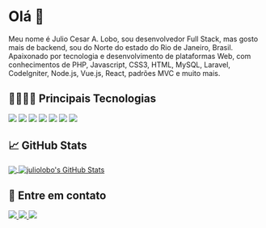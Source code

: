 # Olá 👋

Meu nome é Julio Cesar A. Lobo, sou desenvolvedor Full Stack, mas gosto mais de backend, sou do Norte do estado do Rio de Janeiro, Brasil.
Apaixonado por tecnologia e desenvolvimento de plataformas Web, com conhecimentos de PHP, Javascript, CSS3, HTML, MySQL, Laravel, CodeIgniter, Node.js, Vue.js, React, padrões MVC e muito mais.

## 👨🏽‍💻🚀 Principais Tecnologias


<img src="https://img.shields.io/badge/php-%23777BB4.svg?&style=for-the-badge&logo=php&logoColor=white" /> <img src="https://img.shields.io/badge/javascript-%23F7DF1E.svg?&style=for-the-badge&logo=javascript&logoColor=white" /> <img src="https://img.shields.io/badge/CSS3-blue.svg?&style=for-the-badge&logo=css3&logoColor=white" /> <img src="https://img.shields.io/badge/HTML5-orange.svg?&style=for-the-badge&logo=html5&logoColor=white" /> <img src="https://img.shields.io/badge/MySQL-%233776AB.svg?&style=for-the-badge&logo=mysql&logoColor=white" /> <img src="https://img.shields.io/badge/Laravel-%23D14836.svg?&style=for-the-badge&logo=laravel&logoColor=white" /> <img src="https://img.shields.io/badge/CodeIgniter-%23D14836.svg?&style=for-the-badge&logo=codeigniter&logoColor=white" />


## &#x1f4c8; GitHub Stats

<a href="https://github.com/juliolobo">
  <img align="center" src="https://github-readme-stats.vercel.app/api/top-langs/?username=juliolobo&hide=java,html,tex&title_color=ffffff&text_color=c9cacc&icon_color=2bbc8a&bg_color=1d1f21&langs_count=3" />
</a>
<!-- <a href="https://github.com/juliolobo">
  <img align="center" src="https://github-readme-stats.vercel.app/api?username=juliolobo&show_icons=true&line_height=27&count_private=true&title_color=ffffff&text_color=c9cacc&icon_color=2bbc8a&bg_color=1d1f21" alt="juliolobo's GitHub Stats" />
</a> -->
<a href="https://github.com/juliolobo/juliolobo">
  <img align="center" src="https://github-readme-stats.vercel.app/api/top-langs/?username=juliolobo&show_icons=true&count_private=true&layout=compact&title_color=ffffff&text_color=c9cacc&icon_color=2bbc8a&bg_color=1d1f21" alt="juliolobo's GitHub Stats" />
</a>

## 🤝 Entre em contato


<a href="https://wa.me/5521964218122?text=Venho%20do%20Github%20e%20gostaria%20de%20tirar%20um%20duvida" alt="Connect on Whatsapp"> 
    <img src="https://img.shields.io/badge/WHATSAPP-%2325D366.svg?&style=for-the-badge&logo=whatsapp&logoColor=white" /> 
</a>
<a href="https://www.linkedin.com/in/juliolobo" alt="Connect on LinkedIn"> 
  <img src="https://img.shields.io/badge/linkedin-%230077B5.svg?&style=for-the-badge&logo=linkedin&logoColor=white" />
</a>
<a href="mailto:juliolobo@lobohost.com.br">
  <img src="https://img.shields.io/badge/email me-%23D14836.svg?&style=for-the-badge&logo=gmail&logoColor=white" />
</a>

<!-- links to social media icons -->

<!-- icons with padding -->

[1.1]: http://i.imgur.com/0o48UoR.png (github icon with padding)

<!-- icons without padding -->

[1.2]: http://i.imgur.com/9I6NRUm.png (github icon without padding)
[2.2]: https://raw.githubusercontent.com/MartinHeinz/MartinHeinz/master/linkedin-3-16.png (LinkedIn icon without padding)


<!-- links to your social media accounts -->

[1]: https://github.com/olayemii
[1]: https://www.linkedin.com/in/olayemii/


<!-- Resources -->
<!-- Icons: https://simpleicons.org/ -->
<!-- GitHub Stats: https://github.com/anuraghazra/github-readme-stats -->
<!-- Emojis: https://emojipedia.org/emoji/ -->
<!-- HTML Emojis: https://www.fileformat.info/index.htm -->
<!-- Shields: https://shields.io/ -->
<!-- Awesome GitHub Profile README: https://github.com/abhisheknaiidu/awesome-github-profile-readme -->
